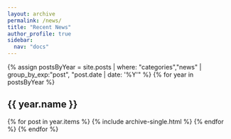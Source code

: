 ```yaml
---
layout: archive
permalink: /news/
title: "Recent News"
author_profile: true
sidebar:
  nav: "docs"
---
```


{% assign postsByYear = site.posts | where: "categories","news" | group_by_exp:"post", "post.date | date: '%Y'" %}
{% for year in postsByYear %}
  <h2 id="{{ year.name | slugify }}" class="archive__subtitle">{{ year.name }}</h2>
  {% for post in year.items %}
    {% include archive-single.html %}
  {% endfor %}
{% endfor %}